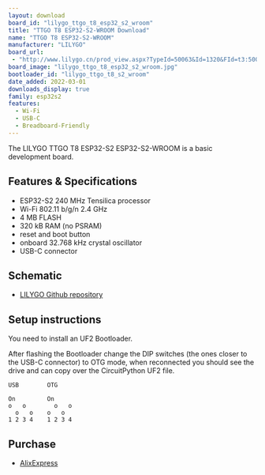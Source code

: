 ```yaml
---
layout: download
board_id: "lilygo_ttgo_t8_esp32_s2_wroom"
title: "TTGO T8 ESP32-S2-WROOM Download"
name: "TTGO T8 ESP32-S2-WROOM"
manufacturer: "LILYGO"
board_url:
 - "http://www.lilygo.cn/prod_view.aspx?TypeId=50063&Id=1320&FId=t3:50063:3"
board_image: "lilygo_ttgo_t8_esp32_s2_wroom.jpg"
bootloader_id: "lilygo_ttgo_t8_s2_wroom"
date_added: 2022-03-01
downloads_display: true
family: esp32s2
features:
  - Wi-Fi
  - USB-C
  - Breadboard-Friendly
---
```


The LILYGO TTGO T8 ESP32-S2 ESP32-S2-WROOM is a basic development board.

## Features & Specifications

 - ESP32-S2 240 MHz Tensilica processor
 - Wi-Fi 802.11 b/g/n 2.4 GHz
 - 4 MB FLASH
 - 320 kB RAM (no PSRAM)
 - reset and boot button
 - onboard 32.768 kHz crystal oscillator
 - USB-C connector

## Schematic

- [LILYGO Github repository](https://github.com/Xinyuan-LilyGO/ESP32_S2)

## Setup instructions

You need to install an UF2 Bootloader.

After flashing the Bootloader change the DIP switches (the ones closer to the
USB-C connector) to OTG mode, when reconnected you should see the drive and can
copy over the CircuitPython UF2 file.

```text
USB        OTG

On         On
o   o        o   o
  o   o    o   o
1 2 3 4    1 2 3 4
```

## Purchase

* [AlixExpress](https://www.aliexpress.com/item/4001080875553.html?spm=a2g0o.store_pc_groupList.8148356.17.4c0236fcsFJuWs)

